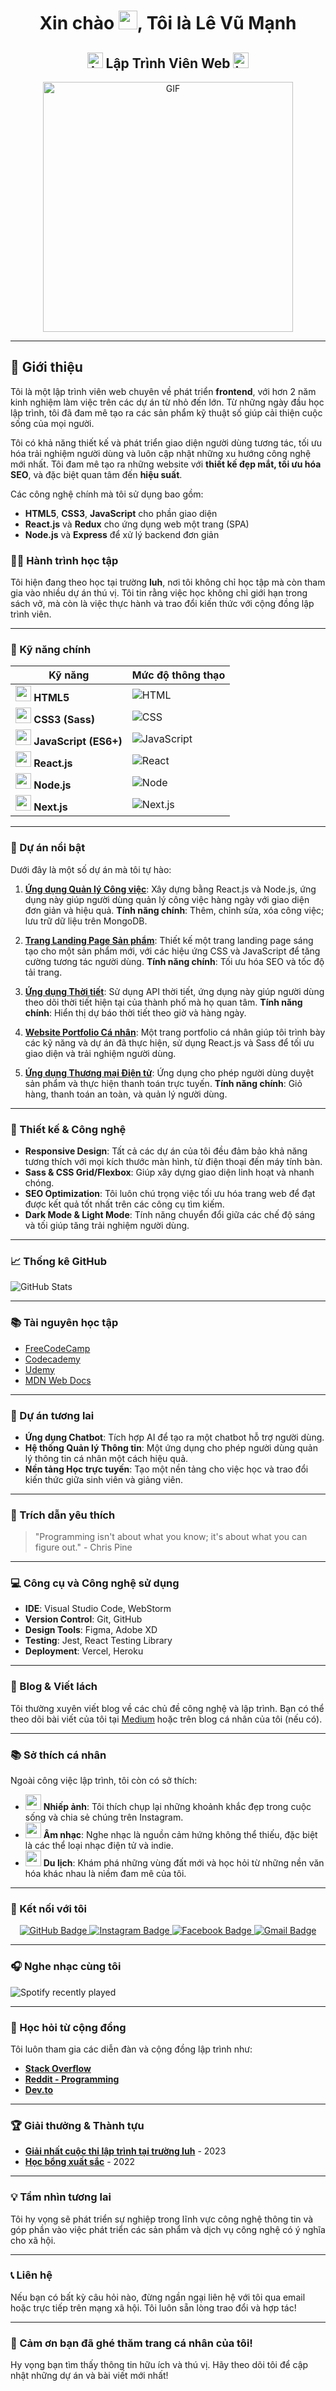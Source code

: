 <h1 align="center">Xin chào <img src="https://raw.githubusercontent.com/rahulbanerjee26/githubProfileReadmeGenerator/main/gifs/wave.gif" width="30px" height="30px" />, Tôi là Lê Vũ Mạnh</h1>

<h2 align="center">
  <img src="https://komarev.com/ghpvc/?username=manhcr7&color=dc143c&style=for-the-badge" alt="Lượt xem trang cá nhân" style="height:25px;">
  Lập Trình Viên Web
  <a href="https://www.instagram.com/manh_chup_anh/">
      <img src="https://img.shields.io/badge/-Instagram-E4405F?style=for-the-badge&logo=instagram&logoColor=white" alt="Instagram Badge" style="height:25px;" />
  </a>
</h2>

<div align="center">
 <img alt="GIF" src="https://i.giphy.com/media/L8K62iTDkzGX6/giphy.gif" width="400px" />
</div>

---

## 🌟 Giới thiệu

Tôi là một lập trình viên web chuyên về phát triển **frontend**, với hơn 2 năm kinh nghiệm làm việc trên các dự án từ nhỏ đến lớn. Từ những ngày đầu học lập trình, tôi đã đam mê tạo ra các sản phẩm kỹ thuật số giúp cải thiện cuộc sống của mọi người.

Tôi có khả năng thiết kế và phát triển giao diện người dùng tương tác, tối ưu hóa trải nghiệm người dùng và luôn cập nhật những xu hướng công nghệ mới nhất. Tôi đam mê tạo ra những website với **thiết kế đẹp mắt, tối ưu hóa SEO**, và đặc biệt quan tâm đến **hiệu suất**.

Các công nghệ chính mà tôi sử dụng bao gồm:
- **HTML5**, **CSS3**, **JavaScript** cho phần giao diện
- **React.js** và **Redux** cho ứng dụng web một trang (SPA)
- **Node.js** và **Express** để xử lý backend đơn giản

### 👨‍🎓 Hành trình học tập

Tôi hiện đang theo học tại trường **Iuh**, nơi tôi không chỉ học tập mà còn tham gia vào nhiều dự án thú vị. Tôi tin rằng việc học không chỉ giới hạn trong sách vở, mà còn là việc thực hành và trao đổi kiến thức với cộng đồng lập trình viên.

---

### 🔧 Kỹ năng chính

| Kỹ năng             | Mức độ thông thạo |
|---------------------|------------------|
| <img src="https://img.icons8.com/color/48/000000/html-5.png" width="25"/> **HTML5**           | ![HTML](https://img.shields.io/badge/90%25-yellow?style=for-the-badge) |
| <img src="https://img.icons8.com/color/48/000000/css3.png" width="25"/> **CSS3 (Sass)**     | ![CSS](https://img.shields.io/badge/85%25-blue?style=for-the-badge) |
| <img src="https://img.icons8.com/color/48/000000/javascript--v1.png" width="25"/> **JavaScript (ES6+)** | ![JavaScript](https://img.shields.io/badge/80%25-yellow?style=for-the-badge) |
| <img src="https://img.icons8.com/office/48/000000/react.png" width="25"/> **React.js**        | ![React](https://img.shields.io/badge/85%25-blue?style=for-the-badge) |
| <img src="https://img.icons8.com/color/48/000000/nodejs.png" width="25"/> **Node.js**         | ![Node](https://img.shields.io/badge/70%25-green?style=for-the-badge) |
| <img src="https://img.icons8.com/color/48/000000/nextjs.png" width="25"/> **Next.js**         | ![Next.js](https://img.shields.io/badge/60%25-black?style=for-the-badge) |

---

### 🌟 Dự án nổi bật

Dưới đây là một số dự án mà tôi tự hào:

1. **[Ứng dụng Quản lý Công việc](https://github.com/manhcr7/task-manager)**: Xây dựng bằng React.js và Node.js, ứng dụng này giúp người dùng quản lý công việc hàng ngày với giao diện đơn giản và hiệu quả. **Tính năng chính**: Thêm, chỉnh sửa, xóa công việc; lưu trữ dữ liệu trên MongoDB.

2. **[Trang Landing Page Sản phẩm](https://github.com/manhcr7/landing-page)**: Thiết kế một trang landing page sáng tạo cho một sản phẩm mới, với các hiệu ứng CSS và JavaScript để tăng cường tương tác người dùng. **Tính năng chính**: Tối ưu hóa SEO và tốc độ tải trang.

3. **[Ứng dụng Thời tiết](https://github.com/manhcr7/weather-app)**: Sử dụng API thời tiết, ứng dụng này giúp người dùng theo dõi thời tiết hiện tại của thành phố mà họ quan tâm. **Tính năng chính**: Hiển thị dự báo thời tiết theo giờ và hàng ngày.

4. **[Website Portfolio Cá nhân](https://github.com/manhcr7/portfolio-website)**: Một trang portfolio cá nhân giúp tôi trình bày các kỹ năng và dự án đã thực hiện, sử dụng React.js và Sass để tối ưu giao diện và trải nghiệm người dùng.

5. **[Ứng dụng Thương mại Điện tử](https://github.com/manhcr7/ecommerce-app)**: Ứng dụng cho phép người dùng duyệt sản phẩm và thực hiện thanh toán trực tuyến. **Tính năng chính**: Giỏ hàng, thanh toán an toàn, và quản lý người dùng.

---

### 🎨 Thiết kế & Công nghệ

- **Responsive Design**: Tất cả các dự án của tôi đều đảm bảo khả năng tương thích với mọi kích thước màn hình, từ điện thoại đến máy tính bàn.
- **Sass & CSS Grid/Flexbox**: Giúp xây dựng giao diện linh hoạt và nhanh chóng.
- **SEO Optimization**: Tôi luôn chú trọng việc tối ưu hóa trang web để đạt được kết quả tốt nhất trên các công cụ tìm kiếm.
- **Dark Mode & Light Mode**: Tính năng chuyển đổi giữa các chế độ sáng và tối giúp tăng trải nghiệm người dùng.

---

### 📈 Thống kê GitHub

![GitHub Stats](https://github-readme-stats.vercel.app/api?username=manhcr7&show_icons=true&theme=radical)

---

### 📚 Tài nguyên học tập

- [FreeCodeCamp](https://www.freecodecamp.org/)
- [Codecademy](https://www.codecademy.com/)
- [Udemy](https://www.udemy.com/)
- [MDN Web Docs](https://developer.mozilla.org/)

---

### 🎉 Dự án tương lai

- **Ứng dụng Chatbot**: Tích hợp AI để tạo ra một chatbot hỗ trợ người dùng.
- **Hệ thống Quản lý Thông tin**: Một ứng dụng cho phép người dùng quản lý thông tin cá nhân một cách hiệu quả.
- **Nền tảng Học trực tuyến**: Tạo một nền tảng cho việc học và trao đổi kiến thức giữa sinh viên và giảng viên.

---

### 💬 Trích dẫn yêu thích

> "Programming isn't about what you know; it's about what you can figure out." - Chris Pine

---

### 💻 Công cụ và Công nghệ sử dụng

- **IDE**: Visual Studio Code, WebStorm
- **Version Control**: Git, GitHub
- **Design Tools**: Figma, Adobe XD
- **Testing**: Jest, React Testing Library
- **Deployment**: Vercel, Heroku

---

### 📝 Blog & Viết lách

Tôi thường xuyên viết blog về các chủ đề công nghệ và lập trình. Bạn có thể theo dõi bài viết của tôi tại [Medium](https://medium.com/) hoặc trên blog cá nhân của tôi (nếu có).

---

### 📚 Sở thích cá nhân

Ngoài công việc lập trình, tôi còn có sở thích:
- [<img src="https://img.icons8.com/fluency/48/000000/camera.png" width="25"/>](https://www.instagram.com/manh_chup_anh/) **Nhiếp ảnh**: Tôi thích chụp lại những khoảnh khắc đẹp trong cuộc sống và chia sẻ chúng trên Instagram.
- [<img src="https://img.icons8.com/fluency/48/000000/music.png" width="25"/>](https://open.spotify.com/) **Âm nhạc**: Nghe nhạc là nguồn cảm hứng không thể thiếu, đặc biệt là các thể loại nhạc điện tử và indie.
- [<img src="https://img.icons8.com/fluency/48/000000/worldwide-location.png" width="25"/>](https://www.lonelyplanet.com/) **Du lịch**: Khám phá những vùng đất mới và học hỏi từ những nền văn hóa khác nhau là niềm đam mê của tôi.

---

### 🔗 Kết nối với tôi

<p align="center">
  <a href="https://github.com/manhcr7">
    <img src="https://img.shields.io/badge/GitHub-100000?style=for-the-badge&logo=github&logoColor=white" alt="GitHub Badge" />
  </a>
  <a href="https://www.instagram.com/manh_chup_anh/">
    <img src="https://img.shields.io/badge/Instagram-E4405F?style=for-the-badge&logo=instagram&logoColor=white" alt="Instagram Badge" />
  </a>
  <a href="https://www.facebook.com/nh.ma.756/">
    <img src="https://img.shields.io/badge/Facebook-1877F2?style=for-the-badge&logo=facebook&logoColor=white" alt="Facebook Badge" />
  </a>
  <a href="mailto:manhledeveloper@gmail.com">
    <img src="https://img.shields.io/badge/Gmail-D14836?style=for-the-badge&logo=gmail&logoColor=white" alt="Gmail Badge" />
  </a>
</p>

---

### 🎧 Nghe nhạc cùng tôi

![Spotify recently played](https://spotify-recently-played-readme.vercel.app/api?user=jeffreyca16)

---

### 🚀 Học hỏi từ cộng đồng

Tôi luôn tham gia các diễn đàn và cộng đồng lập trình như:
- **[Stack Overflow](https://stackoverflow.com/)**
- **[Reddit - Programming](https://www.reddit.com/r/programming/)**
- **[Dev.to](https://dev.to/)**

---

### 🏆 Giải thưởng & Thành tựu

- **[Giải nhất cuộc thi lập trình tại trường Iuh](https://iuh.edu.vn/)** - 2023
- **[Học bổng xuất sắc](https://iuh.edu.vn/)** - 2022

---

### 💡 Tầm nhìn tương lai

Tôi hy vọng sẽ phát triển sự nghiệp trong lĩnh vực công nghệ thông tin và góp phần vào việc phát triển các sản phẩm và dịch vụ công nghệ có ý nghĩa cho xã hội.

---

### 📞 Liên hệ

Nếu bạn có bất kỳ câu hỏi nào, đừng ngần ngại liên hệ với tôi qua email hoặc trực tiếp trên mạng xã hội. Tôi luôn sẵn lòng trao đổi và hợp tác!

---

### 📝 Cảm ơn bạn đã ghé thăm trang cá nhân của tôi!

Hy vọng bạn tìm thấy thông tin hữu ích và thú vị. Hãy theo dõi tôi để cập nhật những dự án và bài viết mới nhất!
